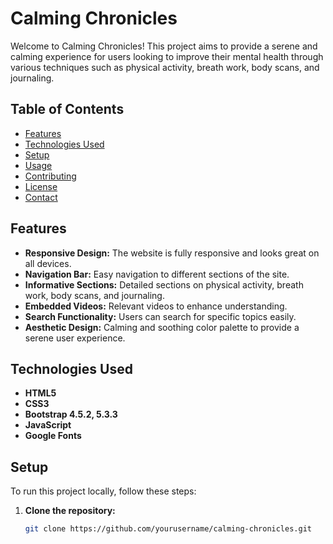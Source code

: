 # Calming Chronicles

Welcome to Calming Chronicles! This project aims to provide a serene and calming experience for users looking to improve their mental health through various techniques such as physical activity, breath work, body scans, and journaling.

## Table of Contents

- [Features](#features)
- [Technologies Used](#technologies-used)
- [Setup](#setup)
- [Usage](#usage)
- [Contributing](#contributing)
- [License](#license)
- [Contact](#contact)

## Features

- **Responsive Design:** The website is fully responsive and looks great on all devices.
- **Navigation Bar:** Easy navigation to different sections of the site.
- **Informative Sections:** Detailed sections on physical activity, breath work, body scans, and journaling.
- **Embedded Videos:** Relevant videos to enhance understanding.
- **Search Functionality:** Users can search for specific topics easily.
- **Aesthetic Design:** Calming and soothing color palette to provide a serene user experience.

## Technologies Used

- **HTML5**
- **CSS3**
- **Bootstrap 4.5.2, 5.3.3**
- **JavaScript**
- **Google Fonts**

## Setup

To run this project locally, follow these steps:

1. **Clone the repository:**
   ```bash
   git clone https://github.com/yourusername/calming-chronicles.git
